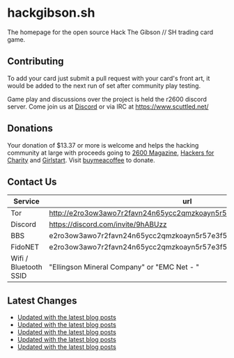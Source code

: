 # hackgibson.sh
The homepage for the open source Hack The Gibson // SH trading card game.


## Contributing

To add your card just submit a pull request with your card's front art, it would be added to the next run of set after community play testing.

Game play and discussions over the project is held the r2600 discord server. Come join us at [Discord](https://discord.com/invite/9hABUzz) or via IRC at https://www.scuttled.net/


## Donations

Your donation of $13.37 or more is welcome and helps the hacking community at large with proceeds going to [2600 Magazine](https://2600.com/), [Hackers for Charity](https://hackersforcharity.org) and [Girlstart](https://girlstart.org).  Visit [buymeacoffee](https://www.buymeacoffee.com/hackgibson.sh) to donate.


## Contact Us

Service | url
-|-
Tor | http://e2ro3ow3awo7r2favn24n65ycc2qmzkoayn5r57e3f56nvjwdcgg32ad.onion
Discord | https://discord.com/invite/9hABUzz
BBS | e2ro3ow3awo7r2favn24n65ycc2qmzkoayn5r57e3f56nvjwdcgg32ad.onion:23
FidoNET | e2ro3ow3awo7r2favn24n65ycc2qmzkoayn5r57e3f56nvjwdcgg32ad.onion:24554
Wifi / Bluetooth SSID | "Ellingson Mineral Company" or "EMC Net - <fidonet address>"

## Latest Changes
<!-- BLOG-POST-LIST:START -->
- [Updated with the latest blog posts](https://github.com/DFW2600/hackgibson.sh/commit/f6cde900a4ded095315f962f8691bcb1e442dff3)
- [Updated with the latest blog posts](https://github.com/DFW2600/hackgibson.sh/commit/9a1df2c0ae3892295e4bf3b2a74b5b3ddd3613d2)
- [Updated with the latest blog posts](https://github.com/DFW2600/hackgibson.sh/commit/636615b0ba6a7264cd85b6d91190c27a5f890ac5)
- [Updated with the latest blog posts](https://github.com/DFW2600/hackgibson.sh/commit/c44a8bf0a81bb5713e955166cd93e55a417a2fe9)
- [Updated with the latest blog posts](https://github.com/DFW2600/hackgibson.sh/commit/54cf03445c60b8ba8886573ea9428b9a861516a3)
<!-- BLOG-POST-LIST:END -->
